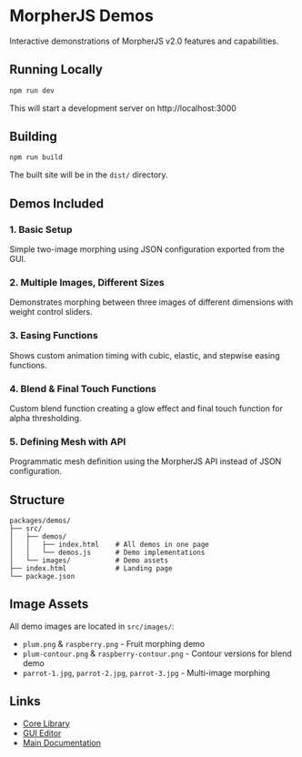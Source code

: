 # MorpherJS Demos

Interactive demonstrations of MorpherJS v2.0 features and capabilities.

## Running Locally

```bash
npm run dev
```

This will start a development server on http://localhost:3000

## Building

```bash
npm run build
```

The built site will be in the `dist/` directory.

## Demos Included

### 1. Basic Setup
Simple two-image morphing using JSON configuration exported from the GUI.

### 2. Multiple Images, Different Sizes
Demonstrates morphing between three images of different dimensions with weight control sliders.

### 3. Easing Functions
Shows custom animation timing with cubic, elastic, and stepwise easing functions.

### 4. Blend & Final Touch Functions
Custom blend function creating a glow effect and final touch function for alpha thresholding.

### 5. Defining Mesh with API
Programmatic mesh definition using the MorpherJS API instead of JSON configuration.

## Structure

```
packages/demos/
├── src/
│   ├── demos/
│   │   ├── index.html    # All demos in one page
│   │   └── demos.js      # Demo implementations
│   └── images/           # Demo assets
├── index.html            # Landing page
└── package.json
```

## Image Assets

All demo images are located in `src/images/`:
- `plum.png` & `raspberry.png` - Fruit morphing demo
- `plum-contour.png` & `raspberry-contour.png` - Contour versions for blend demo
- `parrot-1.jpg`, `parrot-2.jpg`, `parrot-3.jpg` - Multi-image morphing

## Links

- [Core Library](../morpher/)
- [GUI Editor](../gui/)
- [Main Documentation](../../docs/)
